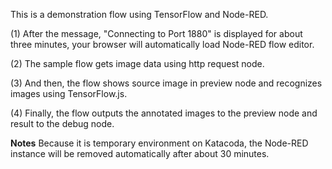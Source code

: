 This is a demonstration flow using TensorFlow and Node-RED.

(1) After the message, "Connecting to Port 1880" is displayed for about three minutes, your browser will automatically load Node-RED flow editor.

(2) The sample flow gets image data using http request node.

(3) And then, the flow shows source image in preview node and recognizes images using TensorFlow.js.

(4) Finally, the flow outputs the annotated images to the preview node and result to the debug node.

__Notes__
Because it is temporary environment on Katacoda, the Node-RED instance will be removed automatically after about 30 minutes.
